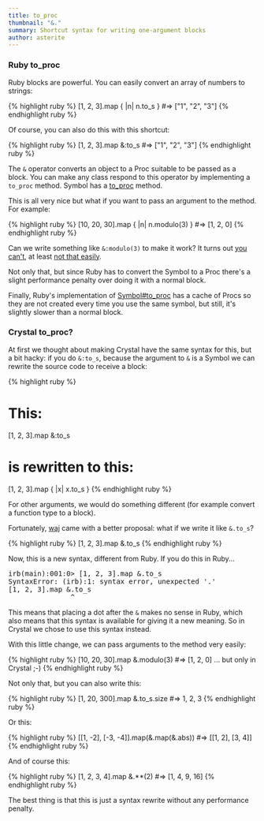 ```yaml
---
title: to_proc
thumbnail: "&."
summary: Shortcut syntax for writing one-argument blocks
author: asterite
---
```


### Ruby to_proc

Ruby blocks are powerful. You can easily convert an array of numbers to strings:

{% highlight ruby %}
[1, 2, 3].map { |n| n.to_s } #=> ["1", "2", "3"]
{% endhighlight ruby %}

Of course, you can also do this with this shortcut:

{% highlight ruby %}
[1, 2, 3].map &:to_s #=> ["1", "2", "3"]
{% endhighlight ruby %}

The `&` operator converts an object to a Proc suitable to be
passed as a block. You can make any class respond to this operator by implementing
a `to_proc` method. Symbol has a [to_proc](http://ruby-doc.org/core-2.0.0/Symbol.html#method-i-to_proc)
method.

This is all very nice but what if you want to pass an argument to the method. For example:

{% highlight ruby %}
[10, 20, 30].map { |n| n.modulo(3) } #=> [1, 2, 0]
{% endhighlight ruby %}

Can we write something like `&:modulo(3)` to make it work? It turns out
[you can't](http://stackoverflow.com/questions/9932678/how-do-you-pass-an-argument-to-ruby-array-map-short-cut), at least
[not that easily](http://iain.nl/going-crazy-with-to_proc).

Not only that, but since Ruby has to convert the Symbol to a Proc there's a slight performance
penalty over doing it with a normal block.

Finally, Ruby's implementation of [Symbol#to_proc](http://ruby-doc.org/core-2.0.0/Symbol.html#method-i-to_proc)
has a cache of Procs so they are not created every time you use the same symbol, but still, it's slightly
slower than a normal block.

### Crystal to_proc?

At first we thought about making Crystal have the same syntax for this, but a bit hacky: if you
do `&:to_s`, because the argument to `&` is a Symbol we can rewrite the source code to receive a block:

{% highlight ruby %}
# This:
[1, 2, 3].map &:to_s

# is rewritten to this:
[1, 2, 3].map { |x| x.to_s }
{% endhighlight ruby %}

For other arguments, we would do something different (for example convert a function type to a block).

Fortunately, [waj](https://github.com/waj) came with a better proposal: what if we write it like
`&.to_s`?

{% highlight ruby %}
[1, 2, 3].map &.to_s
{% endhighlight ruby %}

Now, this is a new syntax, different from Ruby. If you do this in Ruby...

<pre class="code">
irb(main):001:0> [1, 2, 3].map &.to_s
SyntaxError: (irb):1: syntax error, unexpected '.'
[1, 2, 3].map &.to_s
               ^
</pre>

This means that placing a dot after the `&` makes no sense in Ruby, which also means that this syntax
is available for giving it a new meaning. So in Crystal we chose to use this syntax instead.

With this little change, we can pass arguments to the method very easily:

{% highlight ruby %}
[10, 20, 30].map &.modulo(3) #=> [1, 2, 0] ... but only in Crystal ;-)
{% endhighlight ruby %}

Not only that, but you can also write this:

{% highlight ruby %}
[1, 20, 300].map &.to_s.size #=> 1, 2, 3
{% endhighlight ruby %}

Or this:

{% highlight ruby %}
[[1, -2], [-3, -4]].map(&.map(&.abs)) #=> [[1, 2], [3, 4]]
{% endhighlight ruby %}

And of course this:

{% highlight ruby %}
[1, 2, 3, 4].map &.**(2) #=> [1, 4, 9, 16]
{% endhighlight ruby %}

The best thing is that this is just a syntax rewrite without any performance penalty.
